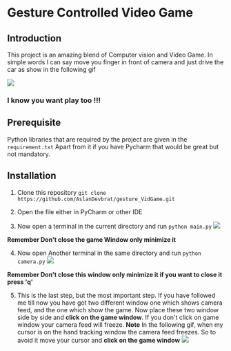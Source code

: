 # Gesture Controlled Video Game

## Introduction
This project is an amazing blend of Computer vision and Video Game.
In simple words I can say move you finger in front of camera
and just drive the car as show in the following gif

![](Hnet-image.gif)

### I know you want play too !!!

## Prerequisite
Python libraries that are required by the project are given in the 
`requirement.txt`
Apart from it if you have Pycharm that would be great but not mandatory.


## Installation
1. Clone this repository
    `git clone https://github.com/AslanDevbrat/gesture_VidGame.git`
   
2. Open the file either in PyCharm or other IDE
3. Now open a terminal in the current directory and run `python main.py`
    ![](main_py.gif)
   
**Remember Don't close the game Window only minimize it**
   
4. Now open Another terminal in the same directory and run `python camera.py`
    ![](camera_py.gif)
   
**Remember Don't close this window only minimize it if you want to close it press 'q'**
   
5. This is the last step, but the most important step. If you have followed me till now you have
got two different window one which shows camera feed, and the one which show the game. Now place 
   these two window side by side and **click on the game window**. If you don't click on game 
   window your camera feed will freeze.
   **Note** In the following gif, when my cursor is on the hand tracking window the camera feed freezes.
   So to avoid it move your cursor and **click on the game window**
   ![](final.gif)
